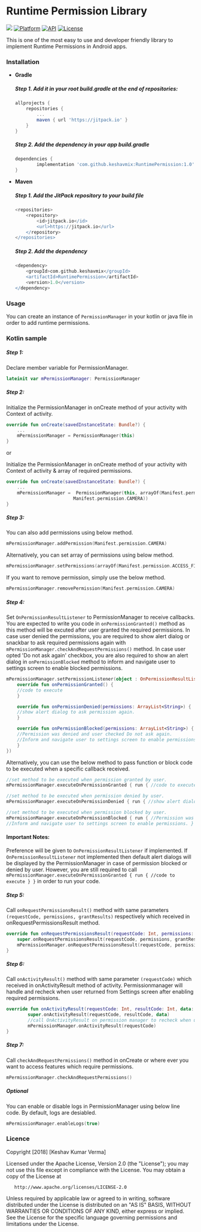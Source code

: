 # Runtime Permission Library
[![](https://jitpack.io/v/keshavmix/RuntimePermission.svg)](https://jitpack.io/#keshavmix/RuntimePermission)
[![Platform](https://img.shields.io/badge/platform-android-blue.svg)](http://developer.android.com/index.html)
[![API](https://img.shields.io/badge/API-15%2B-blue.svg?style=flat)](https://android-arsenal.com/api?level=15)
[![License](https://img.shields.io/badge/license-Apache%202-4EB1BA.svg?style=flat-square)](https://www.apache.org/licenses/LICENSE-2.0.html)

This is one of the most easy to use and developer friendly library to implement Runtime Permissions in Android apps.

### Installation

* **Gradle**

	##### Step 1. Add it in your root build.gradle at the end of repositories:
	```gradle
  allprojects {
		repositories {
			...
			maven { url 'https://jitpack.io' }
		}
	}
	```

	 ##### Step 2. Add the dependency in your app build.gradle
	```gradle
  dependencies {
	        implementation 'com.github.keshavmix:RuntimePermission:1.0'
	}
	```

* **Maven**

	##### Step 1. Add the JitPack repository to your build file
	```gradle
	<repositories>
		<repository>
		    <id>jitpack.io</id>
		    <url>https://jitpack.io</url>
		</repository>
	</repositories>
	```

	##### Step 2. Add the dependency
	```gradle
  	<dependency>
	    <groupId>com.github.keshavmix</groupId>
	    <artifactId>RuntimePermission</artifactId>
	    <version>1.0</version>
	</dependency>

	```
	
### Usage
You can create an instance of `PermissionManager` in your kotlin or java file in order to add runtime permissions.

### Kotlin sample
##### Step 1:
Declare member variable for PermissionManager.

```kotlin
lateinit var mPermissionManager: PermissionManager
```

##### Step 2:
Initialize the PermissionManager in onCreate method of your activity with Context of activity.

```kotlin
override fun onCreate(savedInstanceState: Bundle?) {
	...
	mPermissionManager = PermissionManager(this)
}
```

or

Initialize the PermissionManager in onCreate method of your activity with Context of activity & array of required permissions.
```kotlin
override fun onCreate(savedInstanceState: Bundle?) {
	...
	mPermissionManager =  PermissionManager(this, arrayOf(Manifest.permission.WRITE_EXTERNAL_STORAGE,
					     Manifest.permission.CAMERA))
}
```

##### Step 3:
You can also add permissions using below method.
```kotlin 
mPermissionManager.addPermission(Manifest.permission.CAMERA)
```

Alternatively, you can set array of permissions using below method.

```kotlin
mPermissionManager.setPermissions(arrayOf(Manifest.permission.ACCESS_FINE_LOCATION)
```

If you want to remove permission, simply use the below method.
```kotlin 
mPermissionManager.removePermission(Manifest.permission.CAMERA)
```

##### Step 4:
Set ```OnPermissionResultListener``` to PermissionManager to receive callbacks.	You are expected to write you code in ```onPermissionGranted()``` method as this method will be excuted after user granted the 		required permissions. In case user denied the permissions, you are required to show alert dialog or snackbar to ask required permissions again with ```mPermissionManager.checkAndRequestPermissions()``` method. In case user opted 'Do not ask again' checkbox, you are also required to show an alert dialog in ```onPermissionBlocked``` method to inform and navigate user to settings screen to enable blocked permissions.

```kotlin
mPermissionManager.setPermissionListener(object : OnPermissionResultListener {
    override fun onPermissionGranted() {
	//code to execute
    }

    override fun onPermissionDenied(permissions: ArrayList<String>) {
	//show alert dialog to ask permission again.
    }

    override fun onPermissionBlocked(permissions: ArrayList<String>) {
	//Permission was denied and user checked Do not ask again. 
	//Inform and navigate user to settings screen to enable permissions.
    }
})
```

Alternatively, you can use the below method to pass function or block code to be executed when a specific callback received.
```kotlin
//set method to be executed when permission granted by user.
mPermissionManager.executeOnPermissionGranted { run { //code to execute } }

//set method to be executed when permission denied by user.
mPermissionManager.executeOnPermissionDenied { run { //show alert dialog to ask permission again. } }

//set method to be executed when permission blocked by user.
mPermissionManager.executeOnPermissionBlocked { run { //Permission was denied and user checked Do not ask again. 
//Inform and navigate user to settings screen to enable permissions. } }
```	

#### Important Notes:
Preference will be given to ```OnPermissionResultListener``` if implemented. 
If ```OnPermissionResultListener``` not implemented then default alert dialogs will be displayed by the PermissionManager in case of permission blocked or denied by user. 
However, you are still required to call ``` mPermissionManager.executeOnPermissionGranted { run { //code to execute } }``` in order to run your code.

##### Step 5:
Call ```onRequestPermissionsResult()``` method with same parameters ```(requestCode, permissions, grantResults)``` respectively which received in onRequestPermissionsResult method.
```kotlin
override fun onRequestPermissionsResult(requestCode: Int, permissions: Array<String>, grantResults: IntArray) {
	super.onRequestPermissionsResult(requestCode, permissions, grantResults)
	mPermissionManager.onRequestPermissionsResult(requestCode, permissions, grantResults)
}
```

##### Step 6:
Call ```onActivityResult()``` method with same parameter ```(requestCode)``` which received in onActivityResult method of activity. Permissionmanager will handle and recheck when user returned from Settings screen after enabling required permissions.
```kotlin 
override fun onActivityResult(requestCode: Int, resultCode: Int, data: Intent?) {
        super.onActivityResult(requestCode, resultCode, data)
        //call OnActivityResult on permission manager to recheck when user returned from Settings screen.
        mPermissionManager.onActivityResult(requestCode)
}
```

##### Step 7:
Call ```checkAndRequestPermissions()``` method in onCreate or where ever you want to access features which require permissions.
```kotlin
mPermissionManager.checkAndRequestPermissions() 
```

##### Optional
You can enable or disable logs in PermissionManager using below line code. By default, logs are desiabled.
```kotlin
mPermissionManager.enableLogs(true) 
```

### Licence
 Copyright [2018] [Keshav Kumar Verma]

   Licensed under the Apache License, Version 2.0 (the "License");
   you may not use this file except in compliance with the License.
   You may obtain a copy of the License at

       http://www.apache.org/licenses/LICENSE-2.0

   Unless required by applicable law or agreed to in writing, software
   distributed under the License is distributed on an "AS IS" BASIS,
   WITHOUT WARRANTIES OR CONDITIONS OF ANY KIND, either express or implied.
   See the License for the specific language governing permissions and
limitations under the License.
